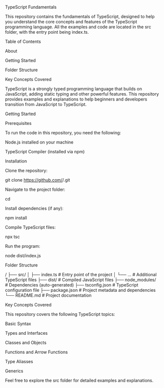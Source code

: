 TypeScript Fundamentals

This repository contains the fundamentals of TypeScript, designed to help you understand the core concepts and features of the TypeScript programming language. All the examples and code are located in the src folder, with the entry point being index.ts.

Table of Contents

About

Getting Started

Folder Structure

Key Concepts Covered



TypeScript is a strongly typed programming language that builds on JavaScript, adding static typing and other powerful features. This repository provides examples and explanations to help beginners and developers transition from JavaScript to TypeScript.

Getting Started

Prerequisites

To run the code in this repository, you need the following:

Node.js installed on your machine

TypeScript Compiler (installed via npm)

Installation

Clone the repository:

git clone https://github.com/<your-username>/<repository-name>.git

Navigate to the project folder:

cd <repository-name>

Install dependencies (if any):

npm install

Compile TypeScript files:

npx tsc

Run the program:

node dist/index.js

Folder Structure

<repository-name>/
├── src/
│   ├── index.ts       # Entry point of the project
│   └── ...            # Additional TypeScript files
├── dist/              # Compiled JavaScript files
├── node_modules/      # Dependencies (auto-generated)
├── tsconfig.json      # TypeScript configuration file
├── package.json       # Project metadata and dependencies
└── README.md          # Project documentation

Key Concepts Covered

This repository covers the following TypeScript topics:

Basic Syntax

Types and Interfaces

Classes and Objects

Functions and Arrow Functions

Type Aliasses

Generics




Feel free to explore the src folder for detailed examples and explanations.
